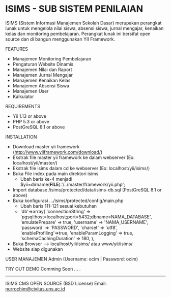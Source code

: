 ISIMS - SUB SISTEM PENILAIAN
=====
ISIMS (Sistem Informasi Manajemen Sekolah Dasar) 
merupakan perangkat lunak untuk mengelola
nilai siswa, absensi siswa, jurnal mengajar, 
kenaikan kelas dan monitoring pembelajaran. 
Perangkat lunak ini bersifat open source dan 
di bangun menggunakan YII Framework.

FEATURES
- Manajemen Monitoring Pembelajaran 
- Pengaturan Website Dinamis 
- Manajemen Nilai dan Raport 
- Manajemen Jurnal Mengajar 
- Manajemen Kenaikan Kelas 
- Manajemen Absensi Siswa 
- Manajemen User 
- Kalkulator

REQUIREMENTS
- Yii 1.13 or above
- PHP 5.3 or above
- PostGreSQL 8.1 or above

INSTALLATION
- Download master yii framework (http://www.yiiframework.com/download/)
- Ekstrak file master yii framework ke dalam webserver (Ex: localhost/yii/master/)
- Ekstrak file isims dalam cd ke webserver (Ex: localhost/yii/isims/)
- Buka File index pada main direktori isims
   * Ubah baris ke-4 menjadi $yii=dirname(__FILE__).'/../master/framework/yii.php';
- Import database /isims/protected/data/isims-db.sql (PostGreSQL 8.1 or above)
- Buka konfigurasi .../isims/protected/config/main.php
   * Ubah baris 111-121 sesuai kebutuhan
   * 'db'=>array(
		'connectionString' => 'pgsql:host=localhost;port=5432;dbname=NAMA_DATABASE',
		'emulatePrepare' => true,
		'username' => 'NAMA_USERNAME',
		'password' => 'PASSWORD',
		'charset' => 'utf8',
		'enableProfiling'=>true,
		'enableParamLogging' => true,
		'schemaCachingDuration' => 180,
	 ),
- Buka Browser --> localhost/yii/isims/ atau www/yii/isims/
- Website siap digunakan

USER MANAJEMEN
Admin (Username: ocim | Password: ocim)

TRY OUT DEMO
Comming Soon ... .

_____________________________________________________________________________________

ISIMS CMS OPEN SOURCE (BSD License)
Email: nurrochim@civitas.uns.ac.id

